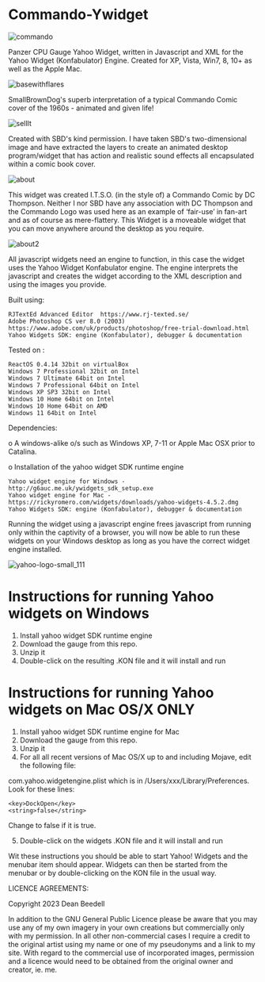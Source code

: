 # Commando-Ywidget

 ![commando](https://github.com/yereverluvinunclebert/Commando-Ywidget/assets/2788342/b94d6c8d-3292-42a0-a48c-c45ae42ceb11)

Panzer CPU Gauge Yahoo Widget, written in Javascript and XML for the Yahoo 
Widget (Konfabulator) Engine. Created for XP, Vista, Win7, 8, 10+ as well as the 
Apple Mac.

![basewithflares](https://github.com/yereverluvinunclebert/Commando-Ywidget/assets/2788342/f33c820a-cd94-46c0-b02e-93ec4f0b5508)

SmallBrownDog's superb interpretation of a typical Commando Comic cover of the 
1960s - animated and given life!

![sellIt](https://github.com/yereverluvinunclebert/Commando-Ywidget/assets/2788342/57af3149-ac96-46c5-9162-537e349eae8e)

Created with SBD's kind permission. I have taken SBD's two-dimensional image and 
have extracted the layers to create an animated desktop program/widget that has 
action and realistic sound effects all encapsulated within a comic book cover.

![about](https://github.com/yereverluvinunclebert/Commando-Ywidget/assets/2788342/e839ab74-556f-48ca-becd-1ad5626d4228)

This widget was created I.T.S.O. (in the style of) a Commando Comic by DC Thompson. 
Neither I nor SBD have any association with DC Thompson and the Commando Logo 
was used here as an example of ‘fair-use’ in fan-art and as of course as mere-flattery.
This Widget is a moveable widget that you can move anywhere around the desktop 
as you require.

![about2](https://github.com/yereverluvinunclebert/Commando-Ywidget/assets/2788342/a057439c-44ec-4147-bd66-bc5d67bdaa89)

All javascript widgets need an engine to function, in this case the widget uses 
the Yahoo Widget Konfabulator engine. The engine interprets the javascript and 
creates the widget according to the XML description and using the images you 
provide. 

Built using: 

	RJTextEd Advanced Editor  https://www.rj-texted.se/ 
	Adobe Photoshop CS ver 8.0 (2003)  https://www.adobe.com/uk/products/photoshop/free-trial-download.html  
	Yahoo Widgets SDK: engine (Konfabulator), debugger & documentation

Tested on :

	ReactOS 0.4.14 32bit on virtualBox    
	Windows 7 Professional 32bit on Intel    
	Windows 7 Ultimate 64bit on Intel    
	Windows 7 Professional 64bit on Intel    
	Windows XP SP3 32bit on Intel    
	Windows 10 Home 64bit on Intel    
	Windows 10 Home 64bit on AMD    
	Windows 11 64bit on Intel  
  
   
 Dependencies:
 
 o A windows-alike o/s such as Windows XP, 7-11 or Apple Mac OSX prior to Catalina.    	
 
 o Installation of the yahoo widget SDK runtime engine  
 
	Yahoo widget engine for Windows - http://g6auc.me.uk/ywidgets_sdk_setup.exe  
	Yahoo widget engine for Mac - https://rickyromero.com/widgets/downloads/yahoo-widgets-4.5.2.dmg
	Yahoo Widgets SDK: engine (Konfabulator), debugger & documentation

Running the widget using a javascript engine frees javascript from running only 
within the captivity of a browser, you will now be able to run these widgets on 
your Windows desktop as long as you have the correct widget engine installed.

![yahoo-logo-small_111](https://github.com/yereverluvinunclebert/Commando-Ywidget/assets/2788342/c5f9aadd-9847-4364-b42f-08c80468b1a1)

 
Instructions for running Yahoo widgets on Windows
=================================================

1. Install yahoo widget SDK runtime engine
2. Download the gauge from this repo.
3. Unzip it
4. Double-click on the resulting .KON file and it will install and run

Instructions for running Yahoo widgets on Mac OS/X ONLY
========================================================

1. Install yahoo widget SDK runtime engine for Mac
2. Download the gauge from this repo.
3. Unzip it
4. For all all recent versions of Mac OS/X up to and including Mojave, edit the following 
file:

com.yahoo.widgetengine.plist which is in /Users/xxx/Library/Preferences. Look 
for these lines: 
   
	<key>DockOpen</key>  
	<string>false</string>  

Change to false if it is true.

5. Double-click on the widgets .KON file and it will install and run

Wit these instructions you should be able to start Yahoo! Widgets and the 
menubar item should appear. Widgets can then be started from the menubar or by 
double-clicking on the KON file in the usual way.



LICENCE AGREEMENTS:

Copyright 2023 Dean Beedell

In addition to the GNU General Public Licence please be aware that you may use
any of my own imagery in your own creations but commercially only with my
permission. In all other non-commercial cases I require a credit to the
original artist using my name or one of my pseudonyms and a link to my site.
With regard to the commercial use of incorporated images, permission and a
licence would need to be obtained from the original owner and creator, ie. me.
